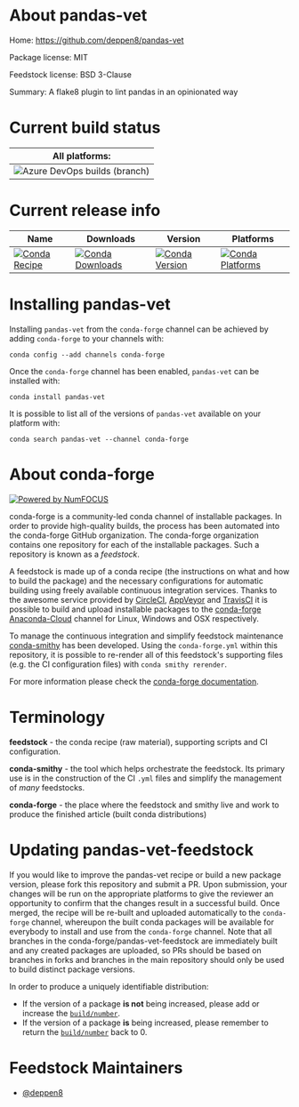 About pandas-vet
================

Home: https://github.com/deppen8/pandas-vet

Package license: MIT

Feedstock license: BSD 3-Clause

Summary: A flake8 plugin to lint pandas in an opinionated way



Current build status
====================

| All platforms: |
| --- |
| ![Azure DevOps builds (branch)](https://img.shields.io/azure-devops/build/conda-forge/84710dde-1620-425b-80d0-4cf5baca359d/6579/master.svg) |

Current release info
====================

| Name | Downloads | Version | Platforms |
| --- | --- | --- | --- |
| [![Conda Recipe](https://img.shields.io/badge/recipe-pandas--vet-green.svg)](https://anaconda.org/conda-forge/pandas-vet) | [![Conda Downloads](https://img.shields.io/conda/dn/conda-forge/pandas-vet.svg)](https://anaconda.org/conda-forge/pandas-vet) | [![Conda Version](https://img.shields.io/conda/vn/conda-forge/pandas-vet.svg)](https://anaconda.org/conda-forge/pandas-vet) | [![Conda Platforms](https://img.shields.io/conda/pn/conda-forge/pandas-vet.svg)](https://anaconda.org/conda-forge/pandas-vet) |

Installing pandas-vet
=====================

Installing `pandas-vet` from the `conda-forge` channel can be achieved by adding `conda-forge` to your channels with:

```
conda config --add channels conda-forge
```

Once the `conda-forge` channel has been enabled, `pandas-vet` can be installed with:

```
conda install pandas-vet
```

It is possible to list all of the versions of `pandas-vet` available on your platform with:

```
conda search pandas-vet --channel conda-forge
```


About conda-forge
=================

[![Powered by NumFOCUS](https://img.shields.io/badge/powered%20by-NumFOCUS-orange.svg?style=flat&colorA=E1523D&colorB=007D8A)](http://numfocus.org)

conda-forge is a community-led conda channel of installable packages.
In order to provide high-quality builds, the process has been automated into the
conda-forge GitHub organization. The conda-forge organization contains one repository
for each of the installable packages. Such a repository is known as a *feedstock*.

A feedstock is made up of a conda recipe (the instructions on what and how to build
the package) and the necessary configurations for automatic building using freely
available continuous integration services. Thanks to the awesome service provided by
[CircleCI](https://circleci.com/), [AppVeyor](https://www.appveyor.com/)
and [TravisCI](https://travis-ci.org/) it is possible to build and upload installable
packages to the [conda-forge](https://anaconda.org/conda-forge)
[Anaconda-Cloud](https://anaconda.org/) channel for Linux, Windows and OSX respectively.

To manage the continuous integration and simplify feedstock maintenance
[conda-smithy](https://github.com/conda-forge/conda-smithy) has been developed.
Using the ``conda-forge.yml`` within this repository, it is possible to re-render all of
this feedstock's supporting files (e.g. the CI configuration files) with ``conda smithy rerender``.

For more information please check the [conda-forge documentation](https://conda-forge.org/docs/).

Terminology
===========

**feedstock** - the conda recipe (raw material), supporting scripts and CI configuration.

**conda-smithy** - the tool which helps orchestrate the feedstock.
                   Its primary use is in the construction of the CI ``.yml`` files
                   and simplify the management of *many* feedstocks.

**conda-forge** - the place where the feedstock and smithy live and work to
                  produce the finished article (built conda distributions)


Updating pandas-vet-feedstock
=============================

If you would like to improve the pandas-vet recipe or build a new
package version, please fork this repository and submit a PR. Upon submission,
your changes will be run on the appropriate platforms to give the reviewer an
opportunity to confirm that the changes result in a successful build. Once
merged, the recipe will be re-built and uploaded automatically to the
`conda-forge` channel, whereupon the built conda packages will be available for
everybody to install and use from the `conda-forge` channel.
Note that all branches in the conda-forge/pandas-vet-feedstock are
immediately built and any created packages are uploaded, so PRs should be based
on branches in forks and branches in the main repository should only be used to
build distinct package versions.

In order to produce a uniquely identifiable distribution:
 * If the version of a package **is not** being increased, please add or increase
   the [``build/number``](https://conda.io/docs/user-guide/tasks/build-packages/define-metadata.html#build-number-and-string).
 * If the version of a package **is** being increased, please remember to return
   the [``build/number``](https://conda.io/docs/user-guide/tasks/build-packages/define-metadata.html#build-number-and-string)
   back to 0.

Feedstock Maintainers
=====================

* [@deppen8](https://github.com/deppen8/)

